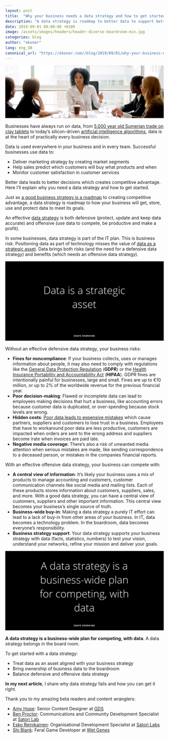 ```yaml
---
layout: post
title:  "Why your business needs a data strategy and how to get started"
description: "A data strategy is roadmap to better data to support better decisions and competitive advantage. I explain why you need a data strategy and how to get started."
date: 2019-09-01 08:00:00 +0100
image: /assets/images/headers/header-diverse-boardroom-min.jpg
categories: blog
author: "ekoner"
lang: eng_GB
canonical_url: "https://ekoner.com//blog/2019/09/01/why-your-business-needs-a-data-strategy/"
---
```


[![Quote: A data strategy belongs in the board room](/assets/images/headers/header-diverse-boardroom-min.jpg)](/assets/images/headers/header-diverse-boardroom-min.jpg)

Businesses have always run on data, from [5,000 year old Sumerian trade on clay tablets](https://en.wikipedia.org/wiki/Sumer#Language_and_writing) to today’s silicon-driven [artificial intelligence algorithms](https://eiuperspectives.economist.com/sites/default/files/Artificial_intelligence_in_the_real_world_1.pdf), data is at the heart of practically every business decision.

Data is used everywhere in your business and in every team.  Successful businesses use data to:

* Deliver marketing strategy by creating market segments
* Help sales predict which customers will buy what products and when
* Monitor customer satisfaction in customer services

Better data leads to better decisions which creates competitive advantage. Here I’ll explain why you need a data strategy and how to get started.

Just as [a good business strategy is a roadmap](https://hbr.org/2007/09/demystifying-strategy-the-what) to creating competitive advantage, a data strategy is roadmap to how your business will get, store, use and protect data to meet its goals.

An effective [data strategy](https://hbr.org/2017/05/whats-your-data-strategy) is both defensive (protect, update and keep data accurate) and offensive (use data to compete, be productive and make a profit).

In some businesses, data strategy is part of the IT plan. This is business risk. Positioning data as part of technology misses the value of [data as a strategic asset](https://blogs.informatica.com/2015/11/23/data-strategic-asset/#fbid=4WO3pGQ8V0S).  Data brings both risks (and the need for a defensive data strategy) and benefits (which needs an offensive data strategy).

[![Quote: Data is a strategic asset](/assets/images/quotes/quote-data-is-a-strategic-asset-min.png)](/assets/img/quotes/quote-data-is-a-strategic-asset-min.png)

Without an effective defensive data strategy, your business risks:

* **Fines for noncompliance**: If your business collects, uses or manages information about people, it may also need to comply with regulations like the [General Data Protection Regulation](https://gdpr.eu/) (**GDPR**)  or the [Health Insurance Portability and Accountability Act](https://www.hhs.gov/hipaa/for-professionals/privacy/laws-regulations/index.html) (**HIPAA**). GDPR fines are intentionally painful for businesses, large and small. Fines are up to €10 million, or up to 2% of the worldwide revenue for the previous financial year.
* **Poor decision-making**: Flawed or incomplete data can lead to employees making decisions that hurt a business, like accounting errors because customer data is duplicated, or over-spending because stock levels are wrong.
* **Hidden costs**: [Poor data leads to expensive mistakes](https://hbr.org/2016/09/bad-data-costs-the-u-s-3-trillion-per-year) which cause partners, suppliers and customers to lose trust in a business. Employees that have to workaround poor data are less productive, customers are impacted when orders are sent to the wrong address and suppliers become irate when invoices are paid late.
* **Negative media coverage**: There’s also a risk of unwanted media attention when serious mistakes are made, like sending correspondence to a deceased person, or mistakes in the companies financial reports.

With an effective offensive data strategy, your business can compete with:

* **A central view of information**: It’s likely your business uses a mix of products to manage accounting and customers, customer communication channels like social media and mailing lists. Each of these products stores information about customers, suppliers, sales, and more. With a good data strategy, you can have a central view of customers, suppliers and other important information. This central view becomes your business’s single source of truth.
* **Business-wide buy-in**: Making a data strategy a purely IT effort can lead to a lack of buy-in from other areas of your business. In IT, data becomes a technology problem. In the boardroom, data becomes everyone’s  responsibility.
* **Business strategy support**:  Your data strategy supports your business strategy with data (facts, statistics, numbers)  to test your vision, understand your networks, refine your mission and deliver your goals.

[![Quote: A data strategy is a business-wide plan for competing, with data](/assets/images/quotes/quote-data-strategy-min.png)](/assets/img/quotes/quote-data-strategy-min.png)

**A data strategy is a business-wide plan for competing, with data**.  A data strategy belongs in the board room.

To get started with a data strategy:

* Treat data as an asset aligned with your business strategy
* Bring ownership of business data to the boardroom
* Balance defensive and offensive data strategy

**In my next article**, I share why data strategy fails and how you can get it right.

Thank you to my amazing beta readers and content wranglers:

* [Amy Hupe](https://twitter.com/Amy_Hupe): Senior Content Designer at [GDS](https://www.gov.uk/government/organisations/government-digital-service)
* [Ben Proctor](https://twitter.com/likeaword): Communications and Community Development Specialist at [Satori Lab](https://thesatorilab.com)
* [Esko Reinikainen](https://twitter.com/reinikainen): Organisational Development Specialist at [Satori Labs](https://thesatorilab.com)
* [Shi Blank](https://twitter.com/Shi): Feral Game Developer at [Wet Genes](http://wetgenes.com/welcome)

